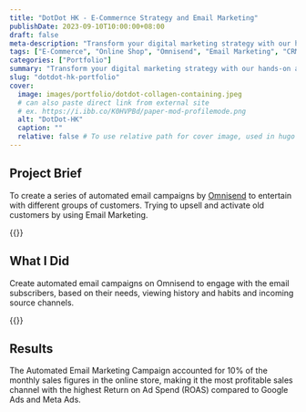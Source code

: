 ```yaml
---
title: "DotDot HK - E-Commernce Strategy and Email Marketing"
publishDate: 2023-09-10T10:00:00+08:00 
draft: false 
meta-description: "Transform your digital marketing strategy with our hands-on approach, designed to tackle the unique challenges businesses face today. Our expert team specializes in SEO, PPC, social media, and content marketing, crafting tailored strategies that align with your goals. Stay ahead of the competition by leveraging our up-to-date industry insights."
tags: ["E-Commerce", "Online Shop", "Omnisend", "Email Marketing", "CRM", "EDM"]
categories: ["Portfolio"]
summary: "Transform your digital marketing strategy with our hands-on approach, designed to tackle the unique challenges businesses face today. Our expert team specializes in SEO, PPC, social media, and content marketing, crafting tailored strategies that align with your goals. Stay ahead of the competition by leveraging our up-to-date industry insights."
slug: "dotdot-hk-portfolio"
cover:
  image: images/portfolio/dotdot-collagen-containing.jpeg
  # can also paste direct link from external site
  # ex. https://i.ibb.co/K0HVPBd/paper-mod-profilemode.png
  alt: "DotDot-HK"
  caption: ""
  relative: false # To use relative path for cover image, used in hugo Page-bundles
---
```


## Project Brief
To create a series of automated email campaigns by [Omnisend](https://www.omnisend.com) to entertain with different groups of customers. Trying to upsell and activate old customers by using Email Marketing.

{{<youtube J13trkJKt94>}}

## What I Did
Create automated email campaigns on Omnisend to engage with the email subscribers, based on their needs, viewing history and habits and incoming source channels.

{{<youtube MEfg7WXPU-E>}}

## Results
The Automated Email Marketing Campaign accounted for 10% of the monthly sales figures in the online store, making it the most profitable sales channel with the highest Return on Ad Spend (ROAS) compared to Google Ads and Meta Ads.